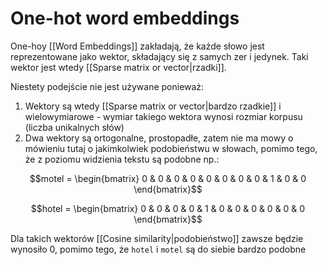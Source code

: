 # One-hot word embeddings

One-hoy [[Word Embeddings]] zakładają, że każde słowo jest reprezentowane jako wektor, składający się z samych zer i jedynek. Taki wektor jest wtedy [[Sparse matrix or vector|rzadki]].

Niestety podejście nie jest używane ponieważ:

1. Wektory są wtedy [[Sparse matrix or vector|bardzo rzadkie]] i wielowymiarowe - wymiar takiego wektora wynosi rozmiar korpusu (liczba unikalnych słów)
2. Dwa wektory są ortogonalne, prostopadłe, zatem nie ma mowy o mówieniu tutaj o jakimkolwiek podobieństwu w słowach, pomimo tego, że z poziomu widzienia tekstu są podobne np.:

$$motel = \begin{bmatrix} 0 & 0 & 0 & 0 & 0 & 0 & 0 & 0 & 1 & 0 & 0 \end{bmatrix}$$

$$hotel = \begin{bmatrix} 0 & 0 & 0 & 0 & 1 & 0 & 0 & 0 & 0 & 0 & 0 \end{bmatrix}$$

Dla takich wektorów [[Cosine similarity|podobieństwo]] zawsze będzie wynosiło 0, pomimo tego, że `hotel` i `motel` są do siebie bardzo podobne